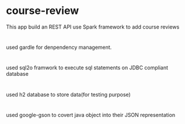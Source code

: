 # course-review
This app build an REST API use Spark framework to add course reviews
#
used gardle for denpendency management.
#
used sql2o framwork to execute sql statements on JDBC compliant database
#
used h2 database to store data(for testing purpose)
#
used google-gson to covert java object into their JSON representation
